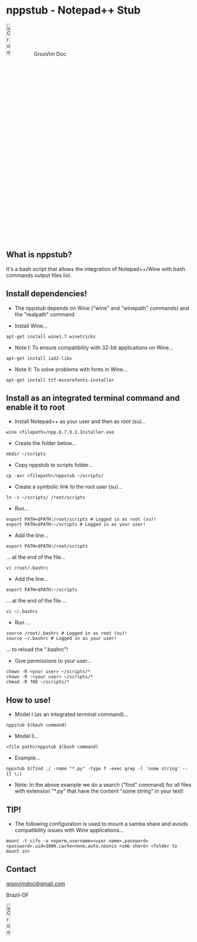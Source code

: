 nppstub - Notepad++ Stub
=============

<img border="0" alt="GrooVim Doc" src="http://imageshack.com/a/img829/4064/meg6.png" height="15%" width="15%"/>GrooVim Doc

What is nppstub?
-----

It's a bash script that allows the integration of Notepad++/Wine with bash commands output files list.

Install dependencies!
-----

 * The nppstub depends on Wine ("wine" and "winepath" commands) and the "realpath" command.

 - Install Wine...

```
apt-get install wine1.7 winetricks
```

 - Note I: To ensure compatibility with 32-bit applications on Wine...
 
```
apt-get install ia32-libs
```
 
 - Note II: To solve problems with fonts in Wine...

```
apt-get install ttf-mscorefonts-installer
```

Install as an integrated terminal command and enable it to root
-----

 - Install Notepad++ as your user and then as root (su)...

```
wine <filepath>/npp.6.7.9.2.Installer.exe
```

 - Create the folder below...

```
mkdir ~/scripts
```

 - Copy nppstub to scripts folder...

```
cp -avr <filepath>/nppstub ~/scripts/
```

 - Create a symbolic link to the root user (su)...

```
ln -s ~/scripts/ /root/scripts
```

 - Run...

```
export PATH=$PATH:/root/scripts # Logged in as root (su)!
export PATH=$PATH:~/scripts # Logged in as your user!
```

 - Add the line...

```
export PATH=$PATH:/root/scripts
```

... at the end of the file...

```
vi /root/.bashrc
```

 - Add the line...

```
export PATH=$PATH:~/scripts
```

... at the end of the file ...

```
vi ~/.bashrc
```

 - Run ...

```
source /root/.bashrc # Logged in as root (su)!
source ~/.bashrc # Logged in as your user!
```

... to reload the ".bashrc"!

 - Give permissions to your user...

```
chown -R <your user> ~/scripts/*
chown -R :<your user> ~/scripts/*
chmod -R 700 ~/scripts/*
```

How to use!
-----

 - Model I (as an integrated terminal command)...

``` 
nppstub $(bash command)
```

 - Model II...

```
<file path>/nppstub $(bash command)
```

 - Example...
 
```
nppstub $(find ./ -name "*.py" -type f -exec grep -l 'some string' -- {} \;)
```

 - Note: In the above example we do a search ("find" command) for all files with extension "*.py" that have the content "some string" in your text!

TIP!
-----

 - The following configuration is used to mount a samba share and avoids compatibility issues with Wine applications...

```
mount -t cifs -o noperm,username=<user name>,password=<password>,uid=1000,cache=none,auto,nounix <smb share> <folder to mount in>
```

Contact
-----

groovimdoc@gmail.com

Brazil-DF

<img border="0" alt="GrooVim Doc" src="http://upload.wikimedia.org/wikipedia/commons/thumb/6/6d/Map_of_Brazil_with_flag.svg/180px-Map_of_Brazil_with_flag.svg.png" height="15%" width="15%"/>
